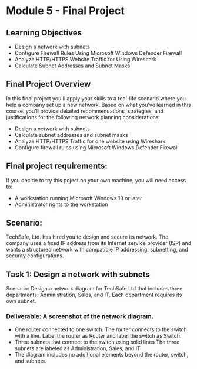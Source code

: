 # Module 5 - Final Project

## Learning Objectives
- Design a network with subnets
- Configure Firewall Rules Using Microsoft Windows Defender Firewall
- Analyze HTTP/HTTPS Website Traffic for Using Wireshark
- Calculate Subnet Addresses and Subnet Masks

## Final Project Overview

In this final project you'll apply your skills to a real-life scenario where you help a company set up a new network. Based on what you’ve learned in this course. you'll provide detailed recommendations,  strategies, and justifications for the following network planning considerations:

- Design a network with subnets
- Calculate subnet addresses and subnet masks
- Analyze HTTP/HTTPS Traffic for one website using Wireshark
- Configure firewall rules using Microsoft Windows Defender  Firewall

## Final project requirements:
If you decide to try this poject on your own machine, you will need access to:

- A workstation running Microsoft Windows 10 or later
- Administrator rights to the workstation

## Scenario:
TechSafe, Ltd. has hired you to design and secure its network. The company uses a fixed IP address from its Internet service provider (ISP) and wants a structured network with compatible IP addressing, subnetting, and security configurations.

## Task 1: Design a network with subnets
Scenario: Design a network diagram for TechSafe Ltd that includes three departments: Administration, Sales, and IT. Each department requires its own subnet.
### Deliverable: A screenshot of the network diagram.
- One router connected to one switch. The router connects to the switch with a line. Label the router as Router and label the switch as Switch.
- Three subnets that connect to the switch using solid lines The three subnets are labeled as Administration, Sales, and IT.
- The diagram includes no additional elements beyond the router, switch, and subnets.
